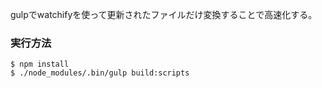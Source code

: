 gulpでwatchifyを使って更新されたファイルだけ変換することで高速化する。

### 実行方法

```
$ npm install
$ ./node_modules/.bin/gulp build:scripts
```
